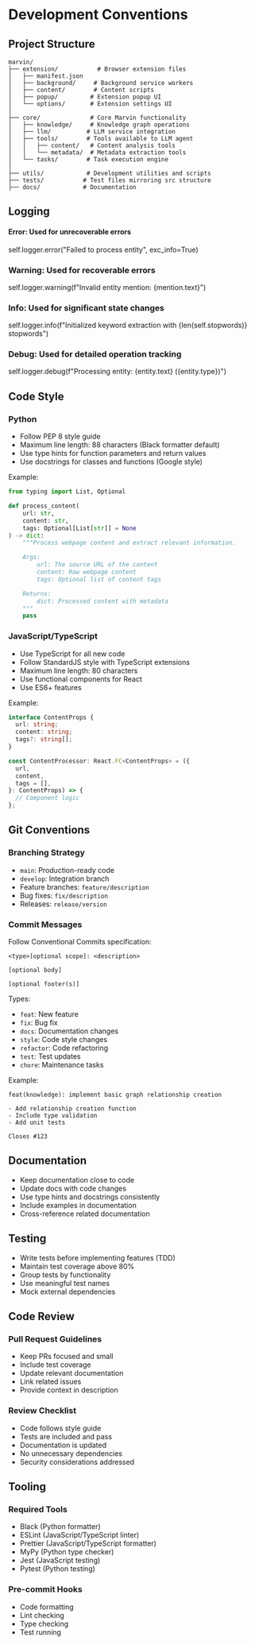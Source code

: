 # Development Conventions

## Project Structure
```
marvin/
├── extension/           # Browser extension files
│   ├── manifest.json    
│   ├── background/     # Background service workers
│   ├── content/        # Content scripts
│   ├── popup/         # Extension popup UI
│   └── options/       # Extension settings UI
│
├── core/              # Core Marvin functionality
│   ├── knowledge/     # Knowledge graph operations
│   ├── llm/          # LLM service integration
│   ├── tools/        # Tools available to LLM agent
│   │   ├── content/   # Content analysis tools
│   │   └── metadata/  # Metadata extraction tools
│   └── tasks/        # Task execution engine
│
├── utils/            # Development utilities and scripts
├── tests/           # Test files mirroring src structure
├── docs/            # Documentation
```


## Logging 
#### Error: Used for unrecoverable errors
self.logger.error("Failed to process entity", exc_info=True)

### Warning: Used for recoverable errors
self.logger.warning(f"Invalid entity mention: {mention.text}")

### Info: Used for significant state changes
self.logger.info(f"Initialized keyword extraction with {len(self.stopwords)} stopwords")

### Debug: Used for detailed operation tracking
self.logger.debug(f"Processing entity: {entity.text} ({entity.type})")

## Code Style
### Python
- Follow PEP 8 style guide
- Maximum line length: 88 characters (Black formatter default)
- Use type hints for function parameters and return values
- Use docstrings for classes and functions (Google style)

Example:
```python
from typing import List, Optional

def process_content(
    url: str,
    content: str,
    tags: Optional[List[str]] = None
) -> dict:
    """Process webpage content and extract relevant information.

    Args:
        url: The source URL of the content
        content: Raw webpage content
        tags: Optional list of content tags

    Returns:
        dict: Processed content with metadata
    """
    pass
```

### JavaScript/TypeScript
- Use TypeScript for all new code
- Follow StandardJS style with TypeScript extensions
- Maximum line length: 80 characters
- Use functional components for React
- Use ES6+ features

Example:
```typescript
interface ContentProps {
  url: string;
  content: string;
  tags?: string[];
}

const ContentProcessor: React.FC<ContentProps> = ({
  url,
  content,
  tags = [],
}: ContentProps) => {
  // Component logic
};
```

## Git Conventions
### Branching Strategy
- `main`: Production-ready code
- `develop`: Integration branch
- Feature branches: `feature/description`
- Bug fixes: `fix/description`
- Releases: `release/version`

### Commit Messages
Follow Conventional Commits specification:
```
<type>[optional scope]: <description>

[optional body]

[optional footer(s)]
```

Types:
- `feat`: New feature
- `fix`: Bug fix
- `docs`: Documentation changes
- `style`: Code style changes
- `refactor`: Code refactoring
- `test`: Test updates
- `chore`: Maintenance tasks

Example:
```
feat(knowledge): implement basic graph relationship creation

- Add relationship creation function
- Include type validation
- Add unit tests

Closes #123
```

## Documentation
- Keep documentation close to code
- Update docs with code changes
- Use type hints and docstrings consistently
- Include examples in documentation
- Cross-reference related documentation

## Testing
- Write tests before implementing features (TDD)
- Maintain test coverage above 80%
- Group tests by functionality
- Use meaningful test names
- Mock external dependencies

## Code Review
### Pull Request Guidelines
- Keep PRs focused and small
- Include test coverage
- Update relevant documentation
- Link related issues
- Provide context in description

### Review Checklist
- Code follows style guide
- Tests are included and pass
- Documentation is updated
- No unnecessary dependencies
- Security considerations addressed

## Tooling
### Required Tools
- Black (Python formatter)
- ESLint (JavaScript/TypeScript linter)
- Prettier (JavaScript/TypeScript formatter)
- MyPy (Python type checker)
- Jest (JavaScript testing)
- Pytest (Python testing)

### Pre-commit Hooks
- Code formatting
- Lint checking
- Type checking
- Test running